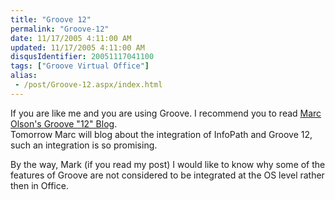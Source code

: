 ```yaml
---
title: "Groove 12"
permalink: "Groove-12"
date: 11/17/2005 4:11:00 AM
updated: 11/17/2005 4:11:00 AM
disqusIdentifier: 20051117041100
tags: ["Groove Virtual Office"]
alias:
 - /post/Groove-12.aspx/index.html
---
```

If you are like me and you are using Groove. I recommend you to read [Marc Olson's 
Groove "12" Blog](http://blogs.msdn.com/marco/archive/2005/11/15/493058.aspx).  
Tomorrow Marc will blog about the integration of 
InfoPath and Groove 12, such an integration is so promising.

<!-- more -->
By the way, Mark (if you read my post) I would like to know why some of the 
features of Groove are not considered to be integrated at the OS level rather 
then in Office.
